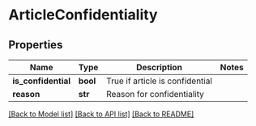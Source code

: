 # ArticleConfidentiality

## Properties
Name | Type | Description | Notes
------------ | ------------- | ------------- | -------------
**is_confidential** | **bool** | True if article is confidential | 
**reason** | **str** | Reason for confidentiality | 

[[Back to Model list]](../README.md#documentation-for-models) [[Back to API list]](../README.md#documentation-for-api-endpoints) [[Back to README]](../README.md)


